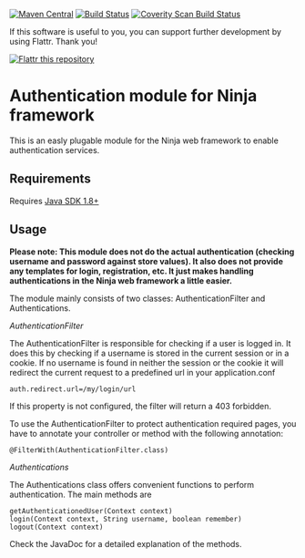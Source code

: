[![Maven Central](https://maven-badges.herokuapp.com/maven-central/de.svenkubiak/ninja-authentication-module/badge.svg)](https://maven-badges.herokuapp.com/maven-central/de.svenkubiak/ninja-authentication-module)
[![Build Status](https://secure.travis-ci.org/svenkubiak/ninja-authentication.png?branch=master)](http://travis-ci.org/svenkubiak/ninja-authentication)
[![Coverity Scan Build Status](https://scan.coverity.com/projects/4076/badge.svg)](https://scan.coverity.com/projects/4076)

If this software is useful to you, you can support further development by using Flattr. Thank you!

[![Flattr this repository](http://api.flattr.com/button/flattr-badge-large.png)](https://flattr.com/submit/auto?user_id=svenkubiak&url=https://github.com/svenkubiak/ninja-authentication&title=ninja-authentication&language=en&tags=github&category=software)


Authentication module for Ninja framework
=====================
This is an easly plugable module for the Ninja web framework to enable authentication services.

Requirements
------------------

Requires [Java SDK 1.8+][1]

Usage
-----

**Please note: This module does not do the actual authentication (checking username and password against store values). It also does not provide any templates for login, registration, etc. It just makes handling authentications in the Ninja web framework a little easier.**

The module mainly consists of two classes: AuthenticationFilter and Authentications.

*AuthenticationFilter*

The AuthenticationFilter is responsible for checking if a user is logged in. It does this by checking if a username is stored in the current session or in a cookie. If no username is found in neither the session or the cookie it will redirect the current request to a predefined url in your application.conf

	auth.redirect.url=/my/login/url
	
If this property is not configured, the filter will return a 403 forbidden.

To use the AuthenticationFilter to protect authentication required pages, you have to annotate your controller or method with the following annotation:

	@FilterWith(AuthenticationFilter.class)

*Authentications*

The Authentications class offers convenient functions to perform authentication. The main methods are

	getAuthenticationedUser(Context context)
	login(Context context, String username, boolean remember)
	logout(Context context)

Check the JavaDoc for a detailed explanation of the methods.


[1]: http://www.oracle.com/technetwork/java/javase/downloads/index.html